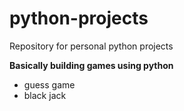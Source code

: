 # python-projects

Repository for personal python projects


**Basically building games using python**
- guess game
- black jack

